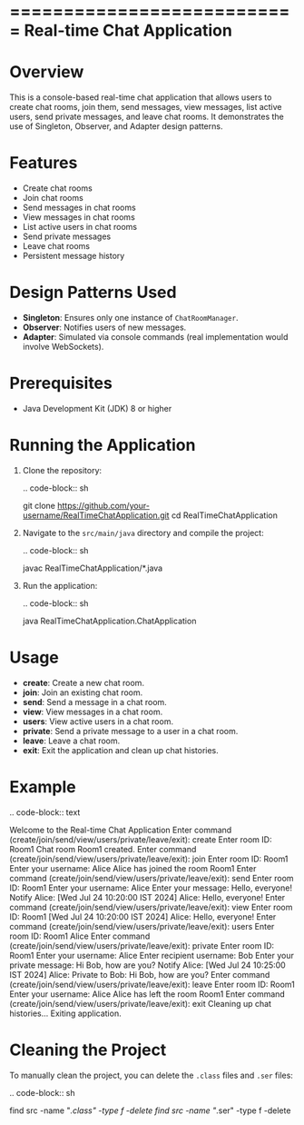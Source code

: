 ===========================
Real-time Chat Application
===========================

Overview
========
This is a console-based real-time chat application that allows users to create chat rooms, join them, send messages, view messages, list active users, send private messages, and leave chat rooms. It demonstrates the use of Singleton, Observer, and Adapter design patterns.

Features
========
- Create chat rooms
- Join chat rooms
- Send messages in chat rooms
- View messages in chat rooms
- List active users in chat rooms
- Send private messages
- Leave chat rooms
- Persistent message history

Design Patterns Used
====================
- **Singleton**: Ensures only one instance of `ChatRoomManager`.
- **Observer**: Notifies users of new messages.
- **Adapter**: Simulated via console commands (real implementation would involve WebSockets).

Prerequisites
=============
- Java Development Kit (JDK) 8 or higher

Running the Application
=======================
1. Clone the repository:

   .. code-block:: sh

      git clone https://github.com/your-username/RealTimeChatApplication.git
      cd RealTimeChatApplication

2. Navigate to the `src/main/java` directory and compile the project:

   .. code-block:: sh

      javac RealTimeChatApplication/*.java

3. Run the application:

   .. code-block:: sh

      java RealTimeChatApplication.ChatApplication

Usage
=====
- **create**: Create a new chat room.
- **join**: Join an existing chat room.
- **send**: Send a message in a chat room.
- **view**: View messages in a chat room.
- **users**: View active users in a chat room.
- **private**: Send a private message to a user in a chat room.
- **leave**: Leave a chat room.
- **exit**: Exit the application and clean up chat histories.

Example
=======
.. code-block:: text

   Welcome to the Real-time Chat Application
   Enter command (create/join/send/view/users/private/leave/exit):
   create
   Enter room ID:
   Room1
   Chat room Room1 created.
   Enter command (create/join/send/view/users/private/leave/exit):
   join
   Enter room ID:
   Room1
   Enter your username:
   Alice
   Alice has joined the room Room1
   Enter command (create/join/send/view/users/private/leave/exit):
   send
   Enter room ID:
   Room1
   Enter your username:
   Alice
   Enter your message:
   Hello, everyone!
   Notify Alice: [Wed Jul 24 10:20:00 IST 2024] Alice: Hello, everyone!
   Enter command (create/join/send/view/users/private/leave/exit):
   view
   Enter room ID:
   Room1
   [Wed Jul 24 10:20:00 IST 2024] Alice: Hello, everyone!
   Enter command (create/join/send/view/users/private/leave/exit):
   users
   Enter room ID:
   Room1
   Alice
   Enter command (create/join/send/view/users/private/leave/exit):
   private
   Enter room ID:
   Room1
   Enter your username:
   Alice
   Enter recipient username:
   Bob
   Enter your private message:
   Hi Bob, how are you?
   Notify Alice: [Wed Jul 24 10:25:00 IST 2024] Alice: Private to Bob: Hi Bob, how are you?
   Enter command (create/join/send/view/users/private/leave/exit):
   leave
   Enter room ID:
   Room1
   Enter your username:
   Alice
   Alice has left the room Room1
   Enter command (create/join/send/view/users/private/leave/exit):
   exit
   Cleaning up chat histories...
   Exiting application.

Cleaning the Project
====================
To manually clean the project, you can delete the `.class` files and `.ser` files:

.. code-block:: sh

   find src -name "*.class" -type f -delete
   find src -name "*.ser" -type f -delete
